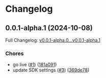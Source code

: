 # Changelog

## 0.0.1-alpha.1 (2024-10-08)

Full Changelog: [v0.0.1-alpha.0...v0.0.1-alpha.1](https://github.com/codemusket/tesseract/compare/v0.0.1-alpha.0...v0.0.1-alpha.1)

### Chores

* go live ([#1](https://github.com/codemusket/tesseract/issues/1)) ([181a091](https://github.com/codemusket/tesseract/commit/181a0915d3c3cb4ad32d0b16e36cfd6cb844a577))
* update SDK settings ([#3](https://github.com/codemusket/tesseract/issues/3)) ([369de78](https://github.com/codemusket/tesseract/commit/369de785d3d93cc6d38ff1eecf1c79702aee7292))
